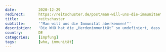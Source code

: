 ```yaml
---
date:          2020-12-29
redirect:      https://reitschuster.de/post/man-will-uns-die-immunitaet-aberkennen/
title:         reitschuster
subtitle:      '"Man will uns die Immunität aberkennen!"'
description:   'Die WHO hat die „Herdenimmunität“ so umdefiniert, dass sie nichts mehr mit natürlicher Abwehrkraft zu tun hat. Statt der zählt jetzt nur noch der „Durchimpfungsgrad“ – auf Druck der Impflobby. Ein GASTBEITRAG von W. Wodarg.'
country:       DE
categories:    [Impfung]
tags:          [who, immunität]
---
```

